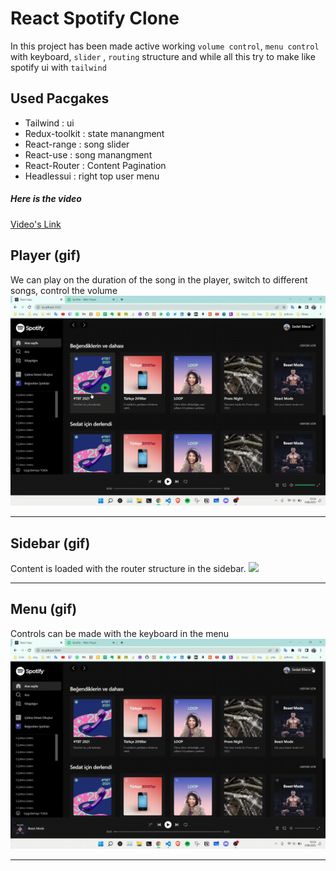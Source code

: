 # React Spotify Clone

In this project  has been made active working `volume control`, `menu control`  with keyboard, `slider` , `routing`  structure and while all this try to  make like spotify ui with `tailwind`

## Used Pacgakes
<ul>  
    <li>
           Tailwind : ui
    </li>
    <li>
           Redux-toolkit : state manangment
    </li>
    <li>
           React-range : song slider
    </li>
    <li>
           React-use : song manangment
    </li>
    <li>
           React-Router : Content Pagination
    </li>
    <li>
           Headlessui : right top user menu
    </li>
</ul>
    
##### Here is the video

[Video's Link](https://drive.google.com/file/d/16OpUrzV6XMgCO_-K37UzF5mnImwfdmmw/view?usp=sharing)    

## Player (gif)
We can play on the duration of the song in the player, switch to different songs, control the volume
<img src='./Docs/player.gif'>

<hr>

##  Sidebar (gif)
Content is loaded with the router structure in the sidebar.
<img src='./Docs/router.gif'>

 <hr>   

 ##  Menu (gif)
Controls can be made with the keyboard in the menu
<img src='./Docs/menu.gif'>

 <hr> 


   

